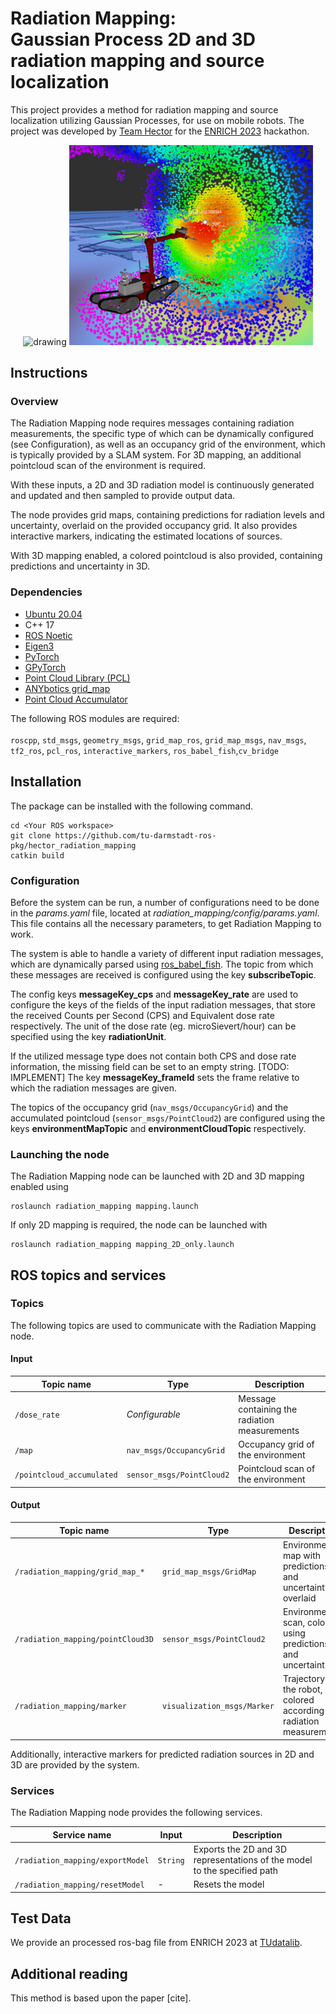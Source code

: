 # Radiation Mapping: <br> Gaussian Process 2D and 3D radiation mapping and source localization

This project provides a method for radiation mapping and source localization utilizing Gaussian Processes, for use on mobile robots. The project was developed by [Team Hector](https://www.teamhector.de/) for the [ENRICH 2023](https://enrich.european-robotics.eu/) hackathon.

<p align="center">
    <img src="./hector_radiation_mapping/media/enrich_2023.gif" alt="drawing" width="320"/>
    <img src="./hector_radiation_mapping/media/rviz_screenshot.jpg" alt="drawing" width="390"/>
</p>

## Instructions

### Overview
The Radiation Mapping node requires messages containing radiation measurements, the specific type of which can be dynamically configured (see Configuration), as well as an occupancy grid of the environment, which is typically provided by a SLAM system. For 3D mapping, an additional pointcloud scan of the environment is required.

With these inputs, a 2D and 3D radiation model is continuously generated and updated and then sampled to provide output data.

The node provides grid maps, containing predictions for radiation levels and uncertainty, overlaid on the provided occupancy grid. It also provides interactive markers, indicating the estimated locations of sources.

With 3D mapping enabled, a colored pointcloud is also provided, containing predictions and uncertainty in 3D.

### Dependencies

- [Ubuntu 20.04](https://releases.ubuntu.com/focal/)
- C++ 17
- [ROS Noetic](https://wiki.ros.org/noetic)
- [Eigen3](https://eigen.tuxfamily.org)
- [PyTorch](https://pytorch.org/)
- [GPyTorch](https://gpytorch.ai/)
- [Point Cloud Library (PCL)](https://wiki.ros.org/pcl/Overview)
- [ANYbotics grid_map](https://github.com/ANYbotics/grid_map)
- [Point Cloud Accumulator](https://github.com/tu-darmstadt-ros-pkg/pointcloud_accumulator)

The following ROS modules are required: <br><br>
`roscpp`, `std_msgs`, `geometry_msgs`, `grid_map_ros`, `grid_map_msgs`, `nav_msgs`, `tf2_ros`, `pcl_ros`, `interactive_markers`, `ros_babel_fish`,`cv_bridge`

## Installation
The package can be installed with the following command.
```
cd <Your ROS workspace>
git clone https://github.com/tu-darmstadt-ros-pkg/hector_radiation_mapping
catkin build
```

### Configuration
Before the system can be run, a number of configurations need to be done in the _params.yaml_ file, located at _radiation_mapping/config/params.yaml_. This file contains all the necessary parameters, to get Radiation Mapping to work.

The system is able to handle a variety of different input radiation messages, which are dynamically parsed using [ros_babel_fish](https://github.com/StefanFabian/ros_babel_fish). The topic from which these messages are received is configured using the key **subscribeTopic**.

The config keys **messageKey_cps** and **messageKey_rate** are used to configure the keys of the fields of the input radiation messages, that store the received Counts per Second (CPS) and Equivalent dose rate respectively. The unit of the dose rate (eg. microSievert/hour) can be specified using the key **radiationUnit**.

If the utilized message type does not contain both CPS and dose rate information, the  missing field can be set to an empty string. [TODO: IMPLEMENT] The key **messageKey_frameId** sets the frame relative to which the radiation messages are given.

The topics of the occupancy grid (`nav_msgs/OccupancyGrid`) and the accumulated pointcloud (`sensor_msgs/PointCloud2`) are configured using the keys **environmentMapTopic** and **environmentCloudTopic** respectively.


### Launching the node 
The Radiation Mapping node can be launched with 2D and 3D mapping enabled using
```
roslaunch radiation_mapping mapping.launch
```

If only 2D mapping is required, the node can be launched with
```
roslaunch radiation_mapping mapping_2D_only.launch
```

## ROS topics and services
### Topics
The following topics are used to communicate with the Radiation Mapping node.

#### Input
| Topic name | Type | Description |
| ------ | ------ | ------ |
|`/dose_rate`|_Configurable_|Message containing the radiation measurements|
|`/map`|`nav_msgs/OccupancyGrid`|Occupancy grid of the environment|
|`/pointcloud_accumulated`|`sensor_msgs/PointCloud2`|Pointcloud scan of the environment|

#### Output
| Topic name | Type | Description |
| ------ | ------ | ------ |
|`/radiation_mapping/grid_map_*`|`grid_map_msgs/GridMap`|Environment map with predictions and uncertainty overlaid|
|`/radiation_mapping/pointCloud3D`|`sensor_msgs/PointCloud2`|Environment scan, colored using predictions and uncertainty|
|`/radiation_mapping/marker`|`visualization_msgs/Marker`|Trajectory of the robot, colored according to radiation measurements|

Additionally, interactive markers for predicted radiation sources in 2D and 3D are provided by the system.

### Services
The Radiation Mapping node provides the following services.

| Service name | Input | Description |
| ------ | ------ | ------ |
|`/radiation_mapping/exportModel`|`String`|Exports the 2D and 3D representations of the model to the specified path|
|`/radiation_mapping/resetModel`|-|Resets the model|


## Test Data
We provide an processed ros-bag file from ENRICH 2023 at [TUdatalib](https://tudatalib.ulb.tu-darmstadt.de/handle/tudatalib/3974?locale-attribute=en).

## Additional reading

This method is based upon the paper [cite].
